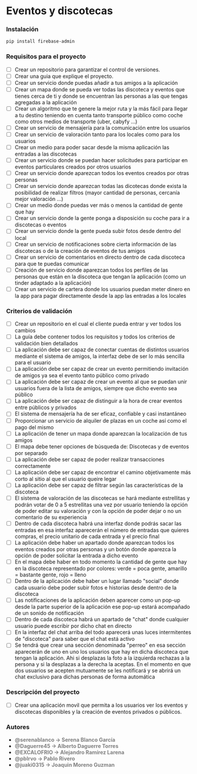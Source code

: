 # Eventos y discotecas


### Instalación

```bash
pip install firebase-admin

```

### Requisitos para el proyecto

- [ ] Crear un repositorio para garantizar el control de versiones.
- [ ] Crear una guia que explique el proyecto.
- [ ] Crear un servicio donde puedas añadir a tus amigos a la aplicación
- [ ] Crear un mapa donde se pueda ver todas las discoteca y eventos que tienes cerca de ti y donde se encuentran las personas a las que tengas agregadas a la aplicación
- [ ] Crear un algoritmo que te genere la mejor ruta y la más fácil para llegar a tu destino teniendo en cuenta tanto transporte público como coche como otros medios de transporte (uber, cabyfy ...)
- [ ] Crear un servicio de mensajería para la comunicación entre los usuarios
- [ ] Crear un servicio de valoración tanto para los locales como para los usuarios
- [ ] Crear un medio para poder sacar desde la misma aplicación las entradas a las discotecas
- [ ] Crear un servicio donde se puedan hacer solicitudes para participar en eventos particulares creados por otros usuarios
- [ ] Crear un servicio donde aparezcan todos los eventos creados por otras personas
- [ ] Crear un servicio donde aparezcan todas las dicotecas donde exista la posibilidad de realizar filtros (mayor cantidad de personas, cercanía mejor valoración ...)
- [ ] Crear un medio donde puedas ver más o menos la cantidad de gente que hay
- [ ] Crear un servicio donde la gente ponga a disposición su coche para ir a discotecas o eventos
- [ ] Crear un servicio donde la gente pueda subir fotos desde dentro del local
- [ ] Crear un servicio de notificaciones sobre cierta información de las discotecas o de la creación de eventos de tus amigos
- [ ] Crear un servicio de comentarios en directo dentro de cada discoteca para que te puedas comunicar
- [ ] Creación de servicio donde aparezcan todos los perfiles de las personas que están en la discoteca que tengan la aplicación (como un tinder adaptado a la aplicación)
- [ ] Crear un servicio de cartera donde los usuarios puedan meter dinero en la app para pagar directamente desde la app las entradas a los locales

### Criterios de validación

- [ ] Crear un repositorio en el cual el cliente pueda entrar y ver todos los cambios
- [ ] La guía debe contener todos los requisitos y todos los criterios de validación bien detallados
- [ ] La aplicación debe ser capaz de conectar cuentas de distintos usuarios mediante el sistema de amigos, la interfaz debe de ser lo más sencilla para el usuario
- [ ] La aplicación debe ser capaz de crear un evento permitiendo invitación de amigos ya sea el evento tanto público como privado
- [ ] La aplicación debe ser capaz de crear un evento al que se puedan unir usuarios fuera de la lista de amigos, siempre que dicho evento sea público
- [ ] La aplicación debe ser capaz de distinguir a la hora de crear eventos entre públicos y privados
- [ ] El sistema de mensajería ha de ser eficaz, confiable y casi instantáneo
- [ ] Proporcionar un servicio de alquiler de plazas en un coche así como el pago del mismo
- [ ] La aplicación de tener un mapa donde aparezcan la localización de tus amigos
- [ ] El mapa debe tener opciones de búsqueda de: Discotecas y de eventos por separado
- [ ] La aplicación debe ser capaz de poder realizar transacciones correctamente
- [ ] La aplicación debe ser capaz de encontrar el camino objetivamente más corto al sitio al que el usuario queire legar
- [ ] La aplicación debe ser capaz de filtrar según las características de la discoteca
- [ ] El sistema de valoración de las discotecas se hará mediante estrellitas y podrán votar de 0 a 5 estrellitas una vez por usuario teniendo la opción de poder editar su valoración y con la opción de poder dejar o no un comentario de su experiencia
- [ ] Dentro de cada discoteca habrá una interfaz donde podrás sacar las entradas en esa interfaz aparecerán el número de entradas que quieres compras, el precio unitario de cada entrada y el precio final
- [ ] La aplicación debe haber un apartado donde aparezcan todos los eventos creados por otras personas y un botón donde aparezca la opción de poder solicitar la entrada a dicho evento
- [ ] En el mapa debe haber en todo momento la cantidad de gente que hay en la discoteca representado por colores: verde = poca gente, amarillo = bastante gente, rojo = lleno
- [ ] Dentro de la aplicación debe haber un lugar llamado "social" donde cada usuario debe poder subir fotos e historias desde dentro de la discoteca
- [ ] Las notificaciones de la aplicación deben aparecer como un pop-up desde la parte superior de la aplicación ese pop-up estará acompañado de un sonido de notificación
- [ ] Dentro de cada discoteca habrá un apartado de "chat" donde cualquier usuario puede escribir por dicho chat en directo
- [ ] En la interfaz del chat arriba del todo aparecerá unas luces intermitentes de "discoteca" para saber que el chat está activo
- [ ] Se tendrá que crear una sección denominada "perreo" en esa sección aparecerán de uno en uno los usuarios que hay en dicha discoteca que tengan la aplicación. Ahi si desplazas la foto a la izquierda rechazas a la persona y si la desplazas a la derecha la aceptas. En el momento en que dos usuarios se acepten mutuamente se les notificará y se abrirá un chat exclusivo para dichas personas de forma automática

### Descripción del proyecto

- [ ] Crear una aplicación movil que permita a los usuarios ver los eventos y discotecas disponibles y la creación de eventos privados o públicos.

### Autores

- <span style="color:grey">**@serenablanco -> Serena Blanco García**</span>
- <span style="color:grey">**@Daguerre45 -> Alberto Daguerre Torres**</span>
- <span style="color:grey">**@EXCALOFRIO -> Alejandro Ramírez Larena**</span>
- <span style="color:grey">**@pblrvo -> Pablo Rivero**</span>
- <span style="color:grey">**@juaki0315 -> Joaquin Moreno Guzman**</span>
